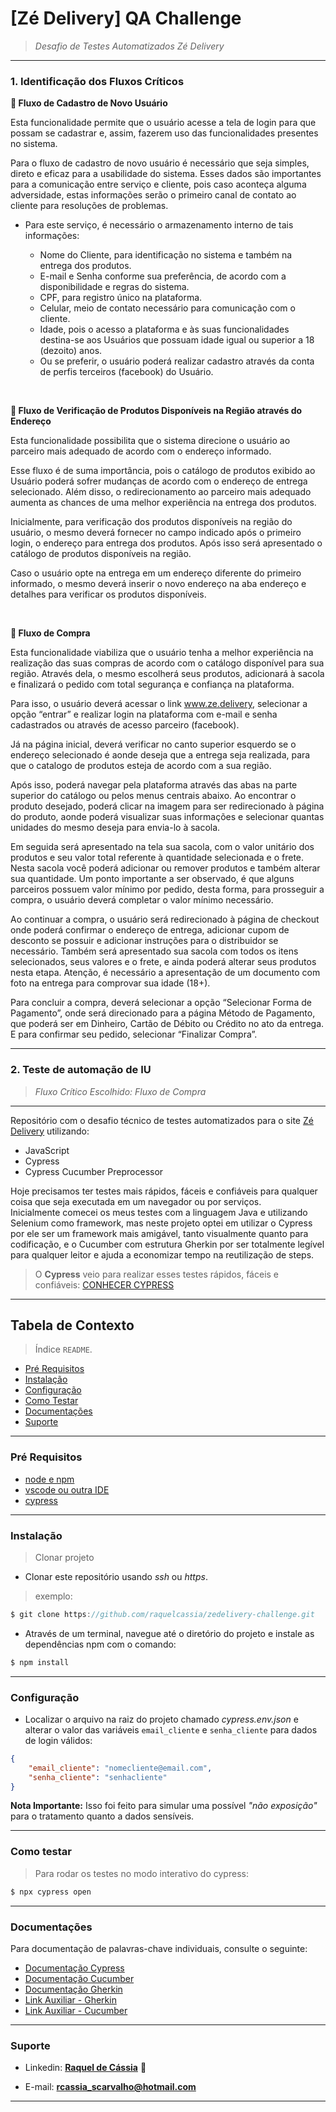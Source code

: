 # [Zé Delivery]  QA Challenge
>*Desafio de Testes Automatizados Zé Delivery*

---


### 1. Identificação dos Fluxos Críticos


   **:triangular_flag_on_post:	  Fluxo de Cadastro de Novo Usuário**
  
    
Esta funcionalidade permite que o usuário acesse a tela de login para que possam se cadastrar e, assim, fazerem uso das funcionalidades presentes no sistema.

Para o fluxo de cadastro de novo usuário é necessário que seja simples, direto e eficaz para a usabilidade do sistema. Esses dados são importantes para a comunicação entre serviço e cliente, pois caso aconteça alguma adversidade, estas informações serão o primeiro canal de contato ao cliente para resoluções de problemas. 

  - Para este serviço, é necessário o armazenamento interno de tais informações: 

    - Nome do Cliente, para identificação no sistema e também na entrega dos produtos. 
    - E-mail e Senha conforme sua preferência, de acordo com a disponibilidade e regras do sistema.
    - CPF, para registro único na plataforma. 
    - Celular, meio de contato necessário para comunicação com o cliente.
    - Idade, pois o acesso a plataforma e às suas funcionalidades destina-se aos Usuários que possuam idade igual ou superior a 18 (dezoito) anos. 
    - Ou se preferir, o usuário poderá realizar cadastro através da conta de perfis terceiros (facebook) do Usuário.

<br/>

   **:triangular_flag_on_post:	  Fluxo de Verificação de Produtos Disponíveis na Região através do Endereço**


Esta funcionalidade possibilita que o sistema direcione o usuário ao parceiro mais adequado de acordo com o endereço informado. 

Esse fluxo é de suma importância, pois o catálogo de produtos exibido ao Usuário poderá sofrer mudanças de acordo com o endereço de entrega selecionado. Além disso, o redirecionamento ao parceiro mais adequado aumenta as chances de uma melhor experiência na entrega dos produtos.

Inicialmente, para verificação dos produtos disponíveis na região do usuário, o mesmo deverá fornecer no campo indicado após o primeiro login, o endereço para entrega dos produtos. Após isso será apresentado o catálogo de produtos disponíveis na região.

Caso o usuário opte na entrega em um endereço diferente do primeiro informado, o mesmo deverá inserir o novo endereço na aba endereço e detalhes para verificar os produtos disponíveis. 

<br/>

   **:triangular_flag_on_post:	  Fluxo de Compra**

Esta funcionalidade viabiliza que o usuário tenha a melhor experiência na realização das suas compras de acordo com o catálogo disponível para sua região.  Através dela, o mesmo escolherá seus produtos, adicionará à sacola e finalizará o pedido com total segurança e confiança na plataforma. 

Para isso, o usuário deverá acessar o link www.ze.delivery, selecionar a opção “entrar” e realizar login na plataforma com e-mail e senha cadastrados ou através de acesso parceiro (facebook).

Já na página inicial, deverá verificar no canto superior esquerdo se o endereço selecionado é aonde deseja que a entrega seja realizada, para que o catalogo de produtos esteja de acordo com a sua região. 

Após isso, poderá navegar pela plataforma através das abas na parte superior do catálogo ou pelos menus centrais abaixo. Ao encontrar o produto desejado, poderá clicar na imagem para ser redirecionado à página do produto, aonde poderá visualizar suas informações e selecionar quantas unidades do mesmo deseja para envia-lo à sacola.

Em seguida será apresentado na tela sua sacola, com o valor unitário dos produtos e seu valor total referente à quantidade selecionada e o frete. Nesta sacola você poderá adicionar ou remover produtos e também alterar sua quantidade. Um ponto importante a ser observado, é que alguns parceiros possuem valor mínimo por pedido, desta forma, para prosseguir a compra, o usuário deverá completar o valor mínimo necessário. 

Ao continuar a compra, o usuário será redirecionado à página de checkout onde poderá confirmar o endereço de entrega, adicionar cupom de desconto se possuir e adicionar instruções para o distribuidor se necessário. Também será apresentado sua sacola com todos os itens selecionados, seus valores e o frete, e ainda poderá alterar seus produtos nesta etapa. Atenção, é necessário a apresentação de um documento com foto na entrega para comprovar sua idade (18+).

Para concluir a compra, deverá selecionar a opção “Selecionar Forma de Pagamento”, onde será direcionado para a página Método de Pagamento, que poderá ser em Dinheiro, Cartão de Débito ou Crédito no ato da entrega. E para confirmar seu pedido, selecionar “Finalizar Compra”.

---

### 2. Teste de automação de IU 

>*Fluxo Crítico Escolhido: Fluxo de Compra*

-----------------------


Repositório com o desafio técnico de testes automatizados para o site [Zé Delivery](https://www.ze.delivery/) utilizando:

  - JavaScript
  - Cypress
  - Cypress Cucumber Preprocessor
  
Hoje precisamos ter testes mais rápidos, fáceis e confiáveis para qualquer coisa que seja executada em um navegador ou por serviços.<br/>
Inicialmente comecei os meus testes com a linguagem Java e utilizando Selenium como framework, mas neste projeto optei em utilizar o Cypress por ele ser um framework mais amigável, tanto visualmente quanto para codificação, e o Cucumber com estrutura Gherkin por ser totalmente legível para qualquer leitor e ajuda a economizar tempo na reutilização de steps.

> O **Cypress** veio para realizar esses testes rápidos, fáceis e confiáveis: [CONHECER CYPRESS](https://github.com/cypress-io/cypress)

-----------------------


## Tabela de Contexto

> Índice `README`.
  - [Pré Requisitos](#pré-requisitos)
  - [Instalação](#instalação)
  - [Configuração](#configuração)
  - [Como Testar](#como-testar)
  - [Documentações](#documentações)  
  - [Suporte](#suporte)


-----------------------

### Pré Requisitos

- [node e npm](https://nodejs.org/en/)
- [vscode ou outra IDE](https://code.visualstudio.com/download)
- [cypress](https://docs.cypress.io/guides/getting-started/installing-cypress#System-requirements)

-----------------------

### Instalação

> Clonar projeto
- Clonar este repositório usando _ssh_ ou _https_.

> exemplo:
```js
$ git clone https://github.com/raquelcassia/zedelivery-challenge.git
```

- Através de um terminal, navegue até o diretório do projeto e instale as dependências npm com o comando:

```js
$ npm install
```
-----------------------

### Configuração

- Localizar o arquivo na raiz do projeto chamado _cypress.env.json_ e alterar o valor das variáveis `email_cliente` e `senha_cliente` para dados de login válidos:

```json
{
    "email_cliente": "nomecliente@email.com",
    "senha_cliente": "senhacliente"
}
```

**Nota Importante:** Isso foi feito para simular uma possível _"não exposição"_ para o tratamento quanto a dados sensíveis. 

-----------------------

### Como testar

> Para rodar os testes no modo interativo do cypress:
```js
$ npx cypress open
```

-----------------------

### Documentações

Para documentação de palavras-chave individuais, consulte o seguinte:

 - [Documentação Cypress](https://docs.cypress.io/guides/overview/why-cypress)
 - [Documentação Cucumber](https://cucumber.io/docs/cucumber/)
 - [Documentação Gherkin](https://cucumber.io/docs/gherkin/reference/)
 - [Link Auxiliar - Gherkin](https://blog.onedaytesting.com.br/gherkin/)
 - [Link Auxiliar - Cucumber](https://medium.com/cwi-softwaretestes-automatizados-com-cypress-e-cucumber-d78b211da766)
 
-----------------------

### Suporte

- Linkedin: <a href="https://www.linkedin.com/in/raqueldecassiasc/" target="_blank">**Raquel de Cássia**</a> :ghost:

- E-mail: **rcassia_scarvalho@hotmail.com**


-----------------------




